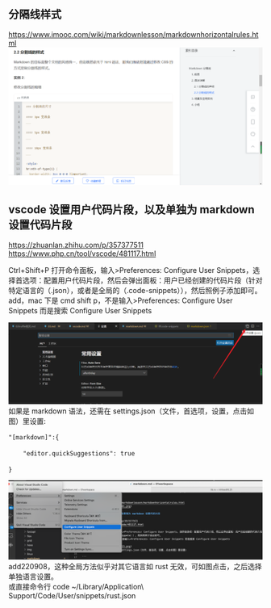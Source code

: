 ## 分隔线样式

https://www.imooc.com/wiki/markdownlesson/markdownhorizontalrules.html  
![](./img/2022-04-17-16-36-01.png)

## vscode 设置用户代码片段，以及单独为 markdown 设置代码片段

https://zhuanlan.zhihu.com/p/357377511  
https://www.php.cn/tool/vscode/481117.html

Ctrl+Shift+P 打开命令面板，输入>Preferences: Configure User Snippets，选择首选项：配置用户代码片段，然后会弹出面板：用户已经创建的代码片段（针对特定语言的（.json），或者是全局的（.code-snippets）），然后照例子添加即可。
add，mac 下是 cmd shift p，不是输入>Preferences: Configure User Snippets 而是搜索 Configure User Snippets

![](./img/2022-04-23-23-18-13.png)
如果是 markdown 语法，还需在 settings.json（文件，首选项，设置，点击如图）里设置:

```
"[markdown]":{

    "editor.quickSuggestions": true

}
```

![](./img/2022-09-08-11-02-21.png)  
add220908，这种全局方法似乎对其它语言如 rust 无效，可如图点击，之后选择单独语言设置。  
或直接命令行 code ~/Library/Application\ Support/Code/User/snippets/rust.json
